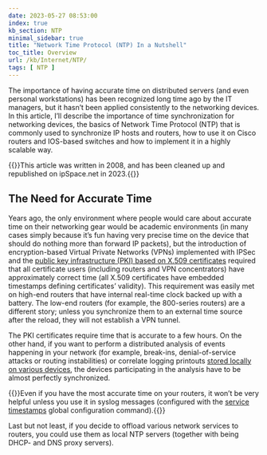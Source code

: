 ```yaml
---
date: 2023-05-27 08:53:00
index: true
kb_section: NTP
minimal_sidebar: true
title: "Network Time Protocol (NTP) In a Nutshell"
toc_title: Overview
url: /kb/Internet/NTP/
tags: [ NTP ]
---
```

The importance of having accurate time on distributed servers (and even personal workstations) has been recognized long time ago by the IT managers, but it hasn’t been applied consistently to the networking devices. In this article, I’ll describe the importance of time synchronization for networking devices, the basics of Network Time Protocol (NTP) that is commonly used to synchronize IP hosts and routers, how to use it on Cisco routers and IOS-based switches and how to implement it in a highly scalable way.
<!--more-->
{{<note migrated>}}This article was written in 2008, and has been cleaned up and republished on ipSpace.net in 2023.{{</note>}}

## The Need for Accurate Time

Years ago, the only environment where people would care about accurate time on their networking gear would be academic environments (in many cases simply because it’s fun having very precise time on the device that should do nothing more than forward IP packets), but the introduction of encryption-based Virtual Private Networks (VPNs) implemented with IPSec and the [public key infrastructure (PKI) based on X.509 certificates](http://en.wikipedia.org/wiki/X.509) required that all certificate users (including routers and VPN concentrators) have approximately correct time (all X.509 certificates have embedded timestamps defining certificates’ validity). This requirement was easily met on high-end routers that have internal real-time clock backed up with a battery. The low-end routers (for example, the 800-series routers) are a different story; unless you synchronize them to an external time source after the reload, they will not establish a VPN tunnel.

The PKI certificates require time that is accurate to a few hours. On the other hand, if you want to perform a distributed analysis of events happening in your network (for example, break-ins, denial-of-service attacks or routing instabilities) or correlate logging printouts [stored locally on various devices](/2007/09/logging-to-flash-disk/), the devices participating in the analysis have to be almost perfectly synchronized.

{{<note info>}}Even if you have the most accurate time on your routers, it won’t be very helpful unless you use it in syslog messages (configured with the [service timestamps](http://www.cisco.com/en/US/docs/ios/12_3/configfun/command/reference/cfr_1g07.html#wp1029551) global configuration command).{{</note>}}

Last but not least, if you decide to offload various network services to routers, you could use them as local NTP servers (together with being DHCP- and DNS proxy servers).
